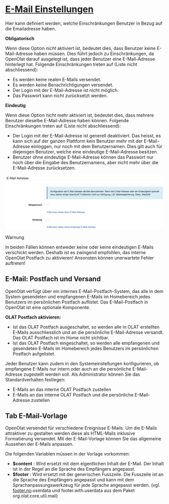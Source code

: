 #  [E-Mail Einstellungen](E-Mail+Einstellungen.html)

Hier kann definiert werden, welche Einschränkungen Benutzer in Bezug auf die
Emailadresse haben.

 **Obligatorisch**

Wenn diese Option _nicht_ aktiviert ist, bedeutet dies, dass Benutzer keine
E-Mail-Adresse haben müssen. Dies führt jedoch zu Einschränkungen, da OpenOlat
darauf ausgelegt ist, dass jeder Benutzer eine E-Mail-Adresse hinterlegt hat.
Folgende Einschränkungen treten auf (Liste nicht abschliessend):

  * Es werden keine realen E-Mails versendet.
  * Es werden keine Benachrichtigungen versendet.
  * Der Login mit der E-Mail-Adresse ist nicht möglich.
  * Das Passwort kann nicht zurücksetzt werden.

 **Eindeutig**

Wenn diese Option nicht mehr aktiviert ist, bedeutet dies, dass mehrere
Benutzer dieselbe E-Mail-Adresse haben können. Folgende Einschränkungen treten
auf (Liste nicht abschliessend):

  * Der Login mit der E-Mail-Adresse ist generell deaktiviert. Das heisst, es kann sich auf der ganzen Plattform kein Benutzer mehr mit der E-Mail-Adresse einloggen, nur noch mit dem Benutzernamen. Dies gilt auch für diejenigen Benutzer, welche eine eindeutige E-Mail-Adresse besitzen. 
  * Benutzer ohne eindeutige E-Mail-Adresse können das Passwort nur noch über die Eingabe des Benutzernamens, aber nicht mehr über die E-Mail-Adresse zurücksetzen.

![](assets/Email_DE.png)

Warnung

In beiden Fällen können entweder keine oder keine eindeutigen E-Mails
verschickt werden. Deshalb ist es zwingend empfohlen, das interne OpenOlat
Postfach zu aktivieren! Ansonsten können unerwartete Fehler auftreten!

## E-Mail: Postfach und Versand

OpenOlat verfügt über ein internes E-Mail-Postfach-System, das alle in dem
System gesendeten und empfangenen E-Mails im Homebereich jedes Benutzers im
persönlichen Postfach auflistet. Das E-Mail-Postfach in OpenOlat ist eine
optionale Komponente.

 **OLAT Postfach aktivieren:**

  * Ist das OLAT Postfach ausgeschaltet, so werden alle in OLAT erstellten E-Mails ausschliesslich und an die persönliche E-Mail-Adresse versandt. Das OLAT Postfach ist im Home nicht sichtbar.
  * Ist das OLAT Postfach eingeschaltet, so werden alle empfangenen und gesendeten E-Mails im Homebereich jedes Benutzers im persönlichen Postfach aufgelistet.

Jeder Benutzer kann zudem in den Systemeinstellungen konfigurieren, ob
empfangene E-Mails nur intern oder auch an die persönliche E-Mail-Adresse
zugestellt werden soll. Als Administrator können Sie das Standardverhalten
festlegen:

  * E-Mails an das interne OLAT Postfach zustellen
  * E-Mails an das interne OLAT Postfach und die persönliche E-Mail-Adresse zustellen  
  

##  Tab E-Mail-Vorlage

OpenOlat versendet für verschiedene Ereignisse E-Mails. Um die E-Mails
attraktiver zu gestalten werden diese als HTML-Mails inklusive Formatierung
versendet. Mit der E-Mail-Vorlage können Sie das allgemeine Aussehen der
E-Mails anpassen.

Die folgenden Variablen müssen in der Vorlage vorkommen:

  *  **$content** : Wird ersetzt mit dem eigentlichen Inhalt der E-Mail. Der Inhalt ist in der Regel an die Sprache des Empfängers angepasst.
  *  **$footer** : Wird ersetzt mit der generischen Fusszeile. Die Fusszeile ist an die Sprache des Empfängers angepasst und kann mit dem Sprachanpassungswerkzeug für jede Sprache angepasst werden. (vgl. [footer.no](http://footer.no).userdata und footer.with.userdata aus dem Paket org.olat.core.util.mail)

